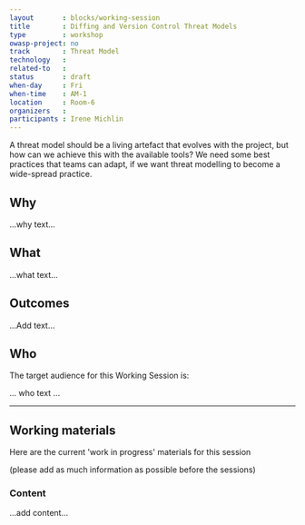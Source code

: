 ```yaml
---
layout       : blocks/working-session
title        : Diffing and Version Control Threat Models
type         : workshop
owasp-project: no
track        : Threat Model
technology   :
related-to   :
status       : draft
when-day     : Fri
when-time    : AM-1
location     : Room-6
organizers   :
participants : Irene Michlin
---
```


A threat model should be a living artefact that evolves with the project, but how can we achieve this with the available tools?
We need some best practices that teams can adapt, if we want threat modelling to become a wide-spread practice.

## Why

...why text...

## What

...what text...

## Outcomes

...Add text...

## Who

The target audience for this Working Session is:

... who text ...

--- 

## Working materials

Here are the current 'work in progress' materials for this session 

(please add as much information as possible before the sessions)

### Content

...add content...
